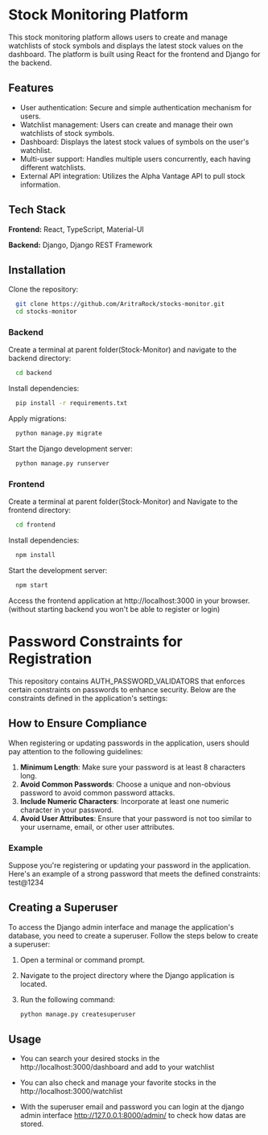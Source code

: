 
# Stock Monitoring Platform

This stock monitoring platform allows users to create and manage watchlists of stock symbols and displays the latest stock values on the dashboard. The platform is built using React for the frontend and Django for the backend.


## Features

- User authentication: Secure and simple authentication mechanism for users.
- Watchlist management: Users can create and manage their own watchlists of stock symbols.
- Dashboard: Displays the latest stock values of symbols on the user's watchlist.
- Multi-user support: Handles multiple users concurrently, each having different watchlists.
- External API integration: Utilizes the Alpha Vantage API to pull stock information.


## Tech Stack

**Frontend:** React, TypeScript, Material-UI

**Backend:** Django, Django REST Framework


## Installation
Clone the repository:

```bash
  git clone https://github.com/AritraRock/stocks-monitor.git
  cd stocks-monitor
```
### Backend

Create a terminal at parent folder(Stock-Monitor) and navigate to the backend directory:

```bash
  cd backend
```

Install dependencies:

```bash
  pip install -r requirements.txt
```

Apply migrations:

```bash
  python manage.py migrate
```

Start the Django development server:

```bash
  python manage.py runserver
```
### Frontend

Create a terminal at parent folder(Stock-Monitor) and Navigate to the frontend directory:

```bash
  cd frontend
```

Install dependencies:

```bash
  npm install
```

Start the development server:

```bash
  npm start
```
Access the frontend application at http://localhost:3000 in your browser. (without starting backend you won't be able to register or login)

# Password Constraints for Registration

This repository contains AUTH_PASSWORD_VALIDATORS that enforces certain constraints on passwords to enhance security. Below are the constraints defined in the application's settings:

## How to Ensure Compliance

When registering or updating passwords in the application, users should pay attention to the following guidelines:

1. **Minimum Length**: Make sure your password is at least 8 characters long.
2. **Avoid Common Passwords**: Choose a unique and non-obvious password to avoid common password attacks.
3. **Include Numeric Characters**: Incorporate at least one numeric character in your password.
4. **Avoid User Attributes**: Ensure that your password is not too similar to your username, email, or other user attributes.

### Example

Suppose you're registering or updating your password in the application. Here's an example of a strong password that meets the defined constraints: test@1234

## Creating a Superuser

To access the Django admin interface and manage the application's database, you need to create a superuser. Follow the steps below to create a superuser:

1. Open a terminal or command prompt.
2. Navigate to the project directory where the Django application is located.
3. Run the following command:

   ```bash
   python manage.py createsuperuser

## Usage

- You can search your desired stocks in the http://localhost:3000/dashboard and add to your watchlist

- You can also check and manage your favorite stocks in the http://localhost:3000/watchlist
  
- With the superuser email and password you can login at the django admin interface http://127.0.0.1:8000/admin/ to check how datas are stored.
